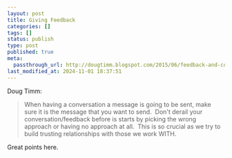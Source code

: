 ```yaml
---
layout: post
title: Giving Feedback
categories: []
tags: []
status: publish
type: post
published: true
meta:
  passthrough_url: http://dougtimm.blogspot.com/2015/06/feedback-and-conversations-are-all.html
last_modified_at: 2024-11-01 18:37:51
---
```


Doug Timm:


>When having a conversation a message is going to be sent, make sure it is the message that you want to send.  Don't derail your conversation/feedback before is starts by picking the wrong approach or having no approach at all.  This is so crucial as we try to build trusting relationships with those we work WITH.  



Great points here.
